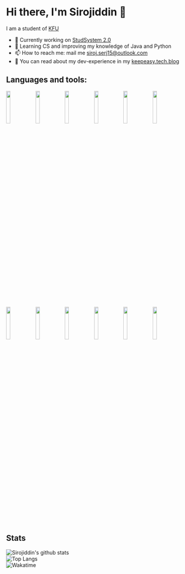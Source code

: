 # Hi there, I'm Sirojiddin 👋
I am a student of [KFU](https://kpfu.ru)
- 🔭 Currently working on [StudSystem 2.0](https://github.com/SirojiddinSaidmurodov/StudSystem-2.0)
- 🌱 Learning CS and improving my knowledge of Java and Python
- 📫 How to reach me: mail me siroj.serj15@outlook.com
- 📰 You can read about my dev-experience in my [keepeasy.tech.blog](https://keepeasy.tech.blog)
<!--
**SirojiddinSaidmurodov/SirojiddinSaidmurodov** is a ✨ _special_ ✨ repository because its `README.md` (this file) appears on your GitHub profile.

Here are some ideas to get you started:

- 🔭 I’m currently working on ...
- 🌱 I’m currently learning ...
- 👯 I’m looking to collaborate on ...
- 🤔 I’m looking for help with ...
- 💬 Ask me about ...
- 📫 How to reach me: ...
- 😄 Pronouns: ...
- ⚡ Fun fact: ...
-->

## Languages and tools:
<p max_width=450>
<img width=15% src="https://www.vectorlogo.zone/logos/java/java-ar21.svg">
<img width=15% src="https://www.vectorlogo.zone/logos/python/python-ar21.svg">
<img width=15% src="https://www.vectorlogo.zone/logos/mysql/mysql-ar21.svg">
<img width=15% src="https://www.vectorlogo.zone/logos/jupyter/jupyter-ar21.svg">
<img width=15% src="https://www.vectorlogo.zone/logos/opencv/opencv-ar21.svg">
<img width=15% src="https://www.vectorlogo.zone/logos/git-scm/git-scm-ar21.svg"><br>
<img width=15% src="https://upload.wikimedia.org/wikipedia/commons/0/0b/Maven_logo.svg">
<img width=15% src="https://www.vectorlogo.zone/logos/ubuntu/ubuntu-ar21.svg">
<img width=15% src="https://www.vectorlogo.zone/logos/gnu_bash/gnu_bash-official.svg">
<img width=15% src="https://www.vectorlogo.zone/logos/w3_html5/w3_html5-ar21.svg">
<img width=15% src="https://www.vectorlogo.zone/logos/jetbrains/jetbrains-ar21.svg">
<img width=15% src="https://www.vectorlogo.zone/logos/visualstudio_code/visualstudio_code-ar21.svg">
</p>

<h2>Stats</h2>

<!-- Your github readme stats
You can use this api: https://github.com/anuraghazra/github-readme-stats
-->
<p>
<img src="https://github-readme-stats.vercel.app/api?username=sirojiddinsaidmurodov&count_private=true&show_icons=true&theme=calm&hide_border=true" alt="Sirojiddin's github stats"></br>
<img src="https://github-readme-stats.vercel.app/api/top-langs/?username=sirojiddinsaidmurodov&layout=compact&theme=calm&hide_border=true&card_width=445&langs_count=11" alt="Top Langs"></br>
<img src="https://github-readme-stats.vercel.app/api/wakatime?username=@sirojiddin13&theme=calm&hide_border=true" alt="Wakatime"></p>
<p>